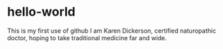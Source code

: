 # hello-world
This is my first use of github
I am Karen Dickerson, certified naturopathic doctor, hoping to take traditional medicine far and wide.
